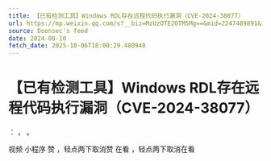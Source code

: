 ```yaml
---
title: 【已有检测工具】Windows RDL存在远程代码执行漏洞（CVE-2024-38077）
url: https://mp.weixin.qq.com/s?__biz=MzUzOTE2OTM5Mg==&mid=2247489891&idx=1&sn=b6203807e44579ccce6ff5d790fb5912
source: Doonsec's feed
date: 2024-08-10
fetch_date: 2025-10-06T18:00:29.480948
---
```


# 【已有检测工具】Windows RDL存在远程代码执行漏洞（CVE-2024-38077）

：
，
。

视频
小程序
赞
，轻点两下取消赞
在看
，轻点两下取消在看